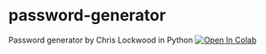 # password-generator
Password generator by Chris Lockwood in Python
[![Open In Colab](https://colab.research.google.com/assets/colab-badge.svg)](https://colab.research.google.com/github/chrislockwoodfl/password-generator/blob/main/password.ipynb)

